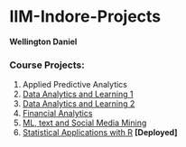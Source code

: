 # IIM-Indore-Projects

**Wellington Daniel**

### Course Projects:
1. Applied Predictive Analytics
2. [Data Analytics and Learning 1](https://colab.research.google.com/drive/1nHi9kgUfX9dDzPVd2dLJrBO2H2_qlNMp?usp=sharing)
3. [Data Analytics and Learning 2](https://colab.research.google.com/drive/1-V0ttFtR_1vUnXYgtudSB1sAgU0vcYRO?usp=sharing)
4. [Financial Analytics](https://colab.research.google.com/drive/1HWHUM5LsCcLh1L9dokcS6YiG57Vy4KZB?usp=sharing)
5. [ML, text and Social Media Mining](https://colab.research.google.com/drive/1j-wwkNTRN891jVtt_4faZwbOCQ_FQQL3?usp=sharing)
6. [Statistical Applications with R](https://lwellingtondaniel7.github.io/SAR-Project/#overview) **[Deployed]**
